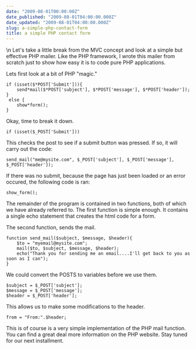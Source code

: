 ```yaml
---
date: "2009-08-01T00:00:00Z"
date_published: "2009-08-01T04:00:00.000Z"
date_updated: "2009-08-01T04:00:00.000Z"
slug: a-simple-php-contact-form
title: a simple PHP contact form
---
```


\n    Let's take a little break from the MVC concept and look at a simple but effective PHP mailer.  Like the PHP framework, I wrote this mailer from scratch just to show how easy it is to code pure PHP applications.

Lets first look at a bit of PHP "magic." 

    if (isset($*POST['Submit'])){
        send*mail($*POST['subject'], $*POST['message'], $*POST['header']);
    }
     else {
        show*form();
    }

Okay, time to break it down.

    if (isset($_POST['Submit']))
    

This checks the post to see if a submit button was pressed.  If so, it will carry out the code: 

    send_mail("me@mysite.com", $_POST['subject'], $_POST['message'], $_POST['header']);
    

If there was no submit, because the page has just been loaded or an error occured, the following code is ran:

    show_form();
    

The remainder of the program is contained in two functions, both of which we have already referred to.  The first function is simple enough. It contains a single echo statement that creates the html code for a form.

The second function, sends the mail.

    function send_mail($subject, $message, $header){
        $to = "myemail@mysite.com";
        mail($to, $subject, $message, $header);
        echo("Thank you for sending me an email....I'll get back to you as soon as I can");
    }
    

We could convert the POSTS to variables before we use them.

    $subject = $_POST['subject'];
    $message = $_POST['message'];
    $header = $_POST['header'];
    

This allows us to make some modifications to the header.

    from = "From:".$header;
    

This is of course is a very simple implementation of the PHP mail function.  You can find a great deal more information on the PHP website.  Stay tuned for our next installment.
